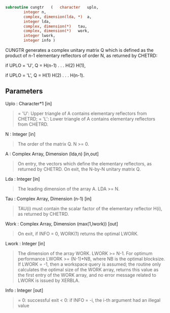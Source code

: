 ```fortran
subroutine cungtr	(	character	uplo,
		integer	n,
		complex, dimension(lda, *)	a,
		integer	lda,
		complex, dimension(*)	tau,
		complex, dimension(*)	work,
		integer	lwork,
		integer	info )
```

 CUNGTR generates a complex unitary matrix Q which is defined as the
 product of n-1 elementary reflectors of order N, as returned by
 CHETRD:

 if UPLO = 'U', Q = H(n-1) . . . H(2) H(1),

 if UPLO = 'L', Q = H(1) H(2) . . . H(n-1).

## Parameters
Uplo : Character*1 [in]
> = 'U': Upper triangle of A contains elementary reflectors
> from CHETRD;
> = 'L': Lower triangle of A contains elementary reflectors
> from CHETRD.

N : Integer [in]
> The order of the matrix Q. N >= 0.

A : Complex Array, Dimension (lda,n) [in,out]
> On entry, the vectors which define the elementary reflectors,
> as returned by CHETRD.
> On exit, the N-by-N unitary matrix Q.

Lda : Integer [in]
> The leading dimension of the array A. LDA >= N.

Tau : Complex Array, Dimension (n-1) [in]
> TAU(i) must contain the scalar factor of the elementary
> reflector H(i), as returned by CHETRD.

Work : Complex Array, Dimension (max(1,lwork)) [out]
> On exit, if INFO = 0, WORK(1) returns the optimal LWORK.

Lwork : Integer [in]
> The dimension of the array WORK. LWORK >= N-1.
> For optimum performance LWORK >= (N-1)*NB, where NB is
> the optimal blocksize.
> If LWORK = -1, then a workspace query is assumed; the routine
> only calculates the optimal size of the WORK array, returns
> this value as the first entry of the WORK array, and no error
> message related to LWORK is issued by XERBLA.

Info : Integer [out]
> = 0:  successful exit
> < 0:  if INFO = -i, the i-th argument had an illegal value

